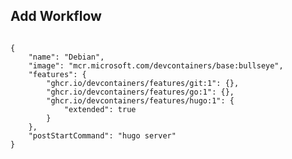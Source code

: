 ## Add Workflow
```Create Dev container in VS Code

{
	"name": "Debian",
	"image": "mcr.microsoft.com/devcontainers/base:bullseye",
	"features": {
		"ghcr.io/devcontainers/features/git:1": {},
		"ghcr.io/devcontainers/features/go:1": {},
		"ghcr.io/devcontainers/features/hugo:1": {
			"extended": true
		}
	},
	"postStartCommand": "hugo server"
}
```
